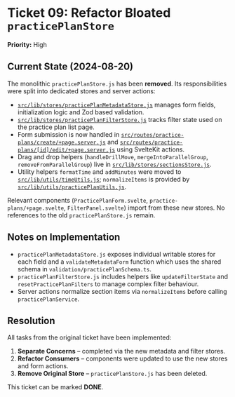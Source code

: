 # Ticket 09: Refactor Bloated `practicePlanStore`

**Priority:** High

## Current State (2024-08-20)

The monolithic `practicePlanStore.js` has been **removed**. Its responsibilities were split into dedicated stores and server actions:

- [`src/lib/stores/practicePlanMetadataStore.js`](src/lib/stores/practicePlanMetadataStore.js) manages form fields, initialization logic and Zod based validation.
- [`src/lib/stores/practicePlanFilterStore.js`](src/lib/stores/practicePlanFilterStore.js) tracks filter state used on the practice plan list page.
- Form submission is now handled in [`src/routes/practice-plans/create/+page.server.js`](src/routes/practice-plans/create/+page.server.js) and [`src/routes/practice-plans/[id]/edit/+page.server.js`](src/routes/practice-plans/[id]/edit/+page.server.js) using SvelteKit actions.
- Drag and drop helpers (`handleDrillMove`, `mergeIntoParallelGroup`, `removeFromParallelGroup`) live in [`src/lib/stores/sectionsStore.js`](src/lib/stores/sectionsStore.js).
- Utility helpers `formatTime` and `addMinutes` were moved to [`src/lib/utils/timeUtils.js`](src/lib/utils/timeUtils.js); `normalizeItems` is provided by [`src/lib/utils/practicePlanUtils.js`](src/lib/utils/practicePlanUtils.js).

Relevant components (`PracticePlanForm.svelte`, `practice-plans/+page.svelte`, `FilterPanel.svelte`) import from these new stores. No references to the old `practicePlanStore.js` remain.

## Notes on Implementation

- `practicePlanMetadataStore.js` exposes individual writable stores for each field and a `validateMetadataForm` function which uses the shared schema in `validation/practicePlanSchema.ts`.
- `practicePlanFilterStore.js` includes helpers like `updateFilterState` and `resetPracticePlanFilters` to manage complex filter behaviour.
- Server actions normalize section items via `normalizeItems` before calling `practicePlanService`.

## Resolution

All tasks from the original ticket have been implemented:

1. **Separate Concerns** – completed via the new metadata and filter stores.
2. **Refactor Consumers** – components were updated to use the new stores and form actions.
3. **Remove Original Store** – `practicePlanStore.js` has been deleted.

This ticket can be marked **DONE**.
